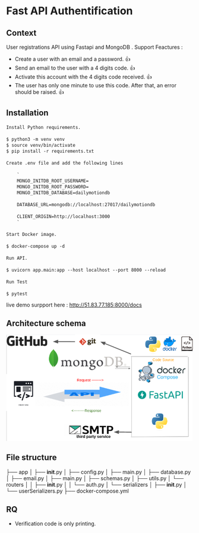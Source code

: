 #  Fast API Authentification

## Context

User registrations API using Fastapi and MongoDB .
Support Feactures :
* Create a user with an email and a password. :+1:
* Send an email to the user with a 4 digits code. :+1:
* Activate this account with the 4 digits code received. :+1:
* The user has only one minute to use this code. After that, an error should be raised. :+1:

## Installation

    Install Python requirements.
     
    $ python3 -m venv venv
    $ source venv/bin/activate
    $ pip install -r requirements.txt

    Create .env file and add the following lines 

        `
        MONGO_INITDB_ROOT_USERNAME=
        MONGO_INITDB_ROOT_PASSWORD=
        MONGO_INITDB_DATABASE=dailymotiondb

        DATABASE_URL=mongodb://localhost:27017/dailymotiondb

        CLIENT_ORIGIN=http://localhost:3000
        `

    Start Docker image.

    $ docker-compose up -d

    Run API.

    $ uvicorn app.main:app --host localhost --port 8000 --reload

    Run Test 

    $ pytest

live demo surpport here : http://51.83.77.185:8000/docs

## Architecture schema 


![Image of MySite](images/schema.png)


##  File structure


├── app
│   ├── __init__.py
│   ├── config.py
│   ├── main.py
│   ├── database.py
│   ├── email.py
│   ├── main.py
│   ├── schemas.py
│   ├── utils.py
│   └── routers
│   │   ├── __init__.py
│   │   └── auth.py
│   └── serializers
│       ├── __init__.py
│       └── userSerializers.py
├── docker-compose.yml


## RQ
- Verification code is only printing.
